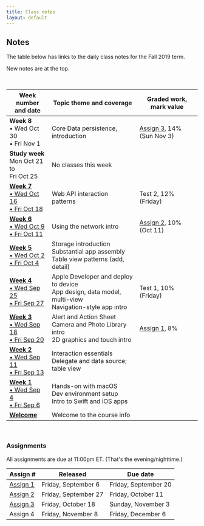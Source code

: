 ```yaml
---
title: Class notes
layout: default
---
```


## Notes

The table below has links to the daily class notes for the Fall 2019 term.  

New notes are at the top.

<br>

Week number<br>and date | Topic theme and coverage | Graded work, mark value
--- | --- | ---
**Week 8**<br>&bull; Wed Oct 30<br>&bull; Fri Nov 1 | Core Data persistence, introduction | [Assign 3](/graded-work/assign3), 14%<br>(Sun Nov 3) | 
**Study week**<br>Mon Oct 21 to<br>Fri Oct 25 | No classes this week | | 
**[Week 7](week07)**<br>[&bull; Wed Oct 16<br>&bull; Fri Oct 18](week07) | Web API interaction patterns | Test 2, 12%<br>(Friday) | 
**[Week 6](week06)**<br>[&bull; Wed Oct 9<br>&bull; Fri Oct 11](week06) | Using the network intro |  [Assign 2](/graded-work/assign2), 10%<br>(Oct 11) | 
**[Week 5](week05)**<br>[&bull; Wed Oct 2<br>&bull; Fri Oct 4](week05) | Storage introduction<br>Substantial app assembly<br>Table view patterns (add, detail) | | 
**[Week 4](week04)**<br>[&bull; Wed Sep 25<br>&bull; Fri Sep 27](week04) | Apple Developer and deploy to device<br>App design, data model, multi-view<br>Navigation-style app intro | Test 1, 10%<br> (Friday) | 
**[Week 3](week03)**<br>[&bull; Wed Sep 18<br>&bull; Fri Sep 20](week03) | Alert and Action Sheet<br>Camera and Photo Library intro<br>2D graphics and touch intro | [Assign 1](/graded-work/assign1), 8%| 
**[Week 2](week02)**<br>[&bull; Wed Sep 11<br>&bull; Fri Sep 13](week02) | Interaction essentials<br>Delegate and data source; table view | |
**[Week 1](week01)**<br>[&bull; Wed Sep 4<br>&bull; Fri Sep 6](week01) | Hands-on with macOS<br>Dev environment setup<br>Intro to Swift and iOS apps | |
**[Welcome](/welcome)** | Welcome to the course info | | 

<br>

### Assignments

All assignments are due at 11:00pm ET. (That's the evening/nighttime.) 

Assign # | Released | Due date
--- | --- | ---
[Assign 1](/graded-work/assign1) | Friday, September 6 | Friday, September 20
[Assign 2](/graded-work/assign2) | Friday, September 27 | Friday, October 11
[Assign 3](/graded-work/assign3) | Friday, October 18 | Sunday, November 3
Assign 4 | Friday, November 8 | Friday, December 6 

<br>
